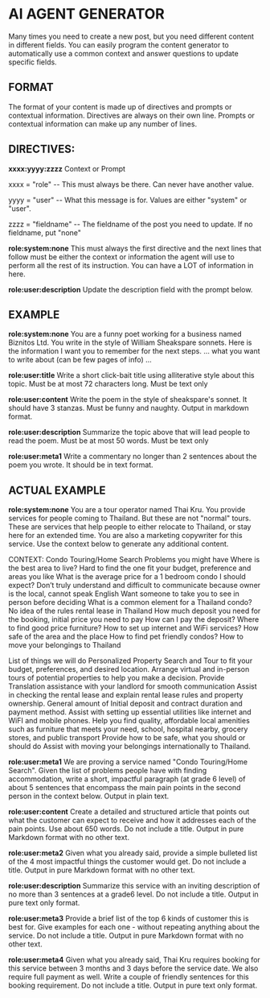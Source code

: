 AI AGENT GENERATOR
==================

Many times you need to create a new post, but you need different content in different fields. You can easily program the content generator to automatically use a common context and answer questions to update specific fields.

## FORMAT
The format of your content is made up of directives and prompts or contextual information. Directives are always on their own line.
Prompts or contextual information can make up any number of lines.

## DIRECTIVES:

**xxxx:yyyy:zzzz**
Context or Prompt

xxxx = "role" -- This must always be there. Can never have another value.

yyyy = "user" -- What this message is for. Values are either "system" or "user".

zzzz = "fieldname" -- The fieldname of the post you need to update. If no fieldname, put "none"

**role:system:none**
This must always the first directive and the next lines that follow must be either the context or information the agent will use to perform all the rest of its instruction. You can have  a LOT of information in here.

**role:user:description** 
Update the description field with the prompt below.

## EXAMPLE

**role:system:none**
You are a funny poet working for a business named Biznitos Ltd. 
You write in the style of William Sheakspare sonnets.
Here is the information I want you to remember for the next steps.
... what you want to write about (can be few pages of info) ...

**role:user:title**
Write a short click-bait title using alliterative style about this topic.
Must be at most 72 characters long.
Must be text only

**role:user:content**
Write the poem in the style of sheakspare's sonnet.
It should have 3 stanzas.
Must be funny and naughty.
Output in markdown format.

**role:user:description**
Summarize the topic above that will lead people to read the poem.
Must be at most 50 words.
Must be text only

**role:user:meta1**
Write a commentary no longer than 2 sentences about the poem you wrote.
It should be in text format.

## ACTUAL EXAMPLE

**role:system:none**
You are a tour operator named Thai Kru. 
You provide services for people coming to Thailand. 
But these are not "normal" tours. 
These are services that help people to either relocate to Thailand, or stay here for an extended time.
You are also a marketing copywriter for this service.
Use the context below to generate any additional content.

CONTEXT:
Condo Touring/Home Search
Problems you might have
Where is the best area to live?
Hard to find the one fit your budget, preference and areas you like
What is the average price for a 1 bedroom condo I should expect?
Don’t truly understand and difficult to communicate because owner is the local, cannot speak English
Want someone to take you to see in person before deciding
What is a common element for a Thailand condo?
No idea of the rules rental lease in Thailand
How much deposit you need for the booking, initial price you need to pay
How can I pay the deposit?
Where to find good price furniture?
How to set up internet and WiFi services?
How safe of the area and the place
How to find pet friendly condos?
How to move your belongings to Thailand

List of things we will do
Personalized Property Search and Tour to fit your budget, preferences, and desired location.
Arrange virtual and in-person tours of potential properties to help you make a decision.
Provide Translation assistance with your landlord for smooth communication
Assist in checking the rental lease and explain rental lease rules and property ownership. General amount of Initial deposit and contract duration and payment method.
Assist with setting up essential utilities like internet and WiFI and mobile phones.
Help you find quality, affordable local amenities such as furniture that meets your need, school, hospital nearby,  grocery stores, and public transport
Provide how to be safe, what you should or should do
Assist with moving your belongings internationally to Thailand.

**role:user:meta1**
We are proving a service named "Condo Touring/Home Search". 
Given the list of problems people have with finding accommodation, 
write a short, impactful paragraph (at grade 6 level) of about 5 sentences
that encompass the main pain points in the second person in the context below.
Output in plain text.

**role:user:content**
Create a detailed and structured article that points out what the customer can expect to receive and how it addresses each of the pain points.
Use about 650 words.
Do not include a title.
Output in pure Markdown format with no other text.

**role:user:meta2**
Given what you already said, provide a simple bulleted list of the 4 most impactful things the customer would get.
Do not include a title.
Output in pure Markdown format with no other text.

**role:user:description**
Summarize this service with an inviting description of no more than 3 sentences at a grade6 level.
Do not include a title.
Output in pure text only format.

**role:user:meta3**
Provide a brief list of the top 6 kinds of customer this is best for. 
Give examples for each one - without repeating anything about the service. 
Do not include a title.
Output in pure Markdown format with no other text.

**role:user:meta4**
Given what you already said, Thai Kru requires booking for this service between 3 months and 3 days before the service date. We also require full payment as well. Write a couple of  friendly sentences for this booking requirement.
Do not include a title.
Output in pure text only format.   
